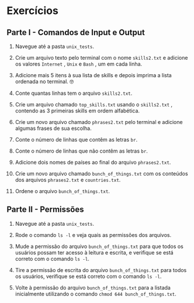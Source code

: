 # Exercícios

## Parte I - Comandos de Input e Output 

1. Navegue até a pasta `unix_tests`.

2. Crie um arquivo texto pelo terminal com o nome `skills2.txt` e adicione os valores `Internet` , `Unix` e `Bash` , um em cada linha.

3. Adicione mais 5 itens à sua lista de skills e depois imprima a lista ordenada no terminal. 🤓

4. Conte quantas linhas tem o arquivo `skills2.txt`.

5. Crie um arquivo chamado `top_skills.txt` usando o `skills2.txt` , contendo as 3 primeiras skills em ordem alfabética. 

6. Crie um novo arquivo chamado `phrases2.txt` pelo terminal e adicione algumas frases de sua escolha.

7. Conte o número de linhas que contêm as letras `br`.

8. Conte o número de linhas que não contêm as letras `br`.

9. Adicione dois nomes de países ao final do arquivo `phrases2.txt`.

10. Crie um novo arquivo chamado `bunch_of_things.txt` com os conteúdos dos arquivos `phrases2.txt` e `countries.txt`.

11. Ordene o arquivo `bunch_of_things.txt`. 

## Parte II - Permissões 

1. Navegue até a pasta `unix_tests`.

2. Rode o comando `ls -l` e veja quais as permissões dos arquivos.

3. Mude a permissão do arquivo `bunch_of_things.txt` para que todos os usuários possam ter acesso à leitura e escrita, e verifique se está correto com o comando `ls -l`.

4. Tire a permissão de escrita do arquivo `bunch_of_things.txt` para todos os usuários, verifique se está correto com o comando `ls -l`.

5. Volte à permissão do arquivo `bunch_of_things.txt` para a listada inicialmente utilizando o comando `chmod 644 bunch_of_things.txt`.